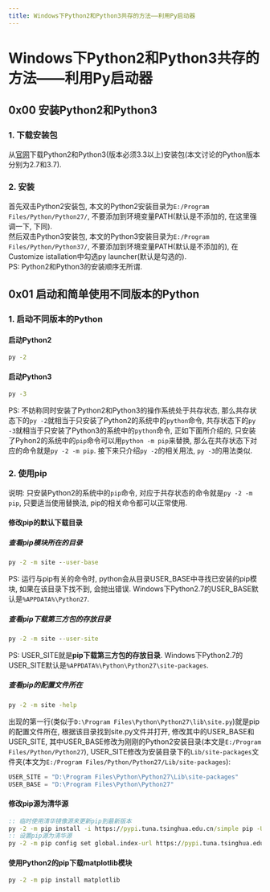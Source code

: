 ```yaml
---
title: Windows下Python2和Python3共存的方法——利用Py启动器
---
```


# Windows下Python2和Python3共存的方法——利用Py启动器

## 0x00 安装Python2和Python3
### 1. 下载安装包
从[官网](https://www.python.org/)下载Python2和Python3(版本必须3.3以上)安装包(本文讨论的Python版本分别为2.7和3.7).  
### 2. 安装
首先双击Python2安装包, 本文的Python2安装目录为`E:/Program Files/Python/Python27/`, 不要添加到环境变量PATH(默认是不添加的, 在这里强调一下, 下同).  
然后双击Python3安装包, 本文的Python3安装目录为`E:/Program Files/Python/Python37/`, 不要添加到环境变量PATH(默认是不添加的), 在Customize istallation中勾选py launcher(默认是勾选的).  
PS: Python2和Python3的安装顺序无所谓.   

## 0x01 启动和简单使用不同版本的Python
### 1. 启动不同版本的Python
#### 启动Python2
```cmd
py -2
```
#### 启动Python3
```cmd
py -3
```
PS: 不妨称同时安装了Python2和Python3的操作系统处于共存状态, 那么共存状态下的`py -2`就相当于只安装了Python2的系统中的`python`命令, 共存状态下的`py -3`就相当于只安装了Python3的系统中的`python`命令, 正如下面所介绍的, 只安装了Pyhon2的系统中的`pip`命令可以用`python -m pip`来替换, 那么在共存状态下对应的命令就是`py -2 -m pip`. 接下来只介绍`py -2`的相关用法, `py -3`的用法类似. 
### 2. 使用pip
说明: 只安装Python2的系统中的`pip`命令, 对应于共存状态的命令就是`py -2 -m pip`, 只要适当使用替换法, pip的相关命令都可以正常使用.  
#### 修改pip的默认下载目录
##### 查看pip模块所在的目录
```cmd
py -2 -m site --user-base
```
PS: 运行与pip有关的命令时, python会从目录USER_BASE中寻找已安装的pip模块, 如果在该目录下找不到, 会抛出错误.  Windows下Python2.7的USER_BASE默认是`%APPDATA%\Python27`. 
##### 查看pip下载第三方包的存放目录
```cmd
py -2 -m site --user-site
```
PS: USER_SITE就是**pip下载第三方包的存放目录**. Windows下Python2.7的USER_SITE默认是`%APPDATA%\Python\Python27\site-packages`. 
##### 查看pip的配置文件所在
```cmd
py -2 -m site -help
```
出现的第一行(类似于`D:\Program Files\Python\Python27\lib\site.py`)就是pip的配置文件所在, 根据该目录找到site.py文件并打开, 修改其中的USER_BASE和USER_SITE, 其中USER_BASE修改为刚刚的Python2安装目录(本文是`E:/Program Files/Python/Python27`), USER_SITE修改为安装目录下的`Lib/site-packages`文件夹(本文为`E:/Program Files/Python/Python27/Lib/site-packages`): 
```py -2
USER_SITE = "D:\Program Files\Python\Python27\Lib\site-packages"
USER_BASE = "D:\Program Files\Python\Python27"
```
#### 修改pip源为清华源
```cmd
:: 临时使用清华镜像源来更新pip到最新版本
py -2 -m pip install -i https://pypi.tuna.tsinghua.edu.cn/simple pip -U
:: 设置pip源为清华源
py -2 -m pip config set global.index-url https://pypi.tuna.tsinghua.edu.cn/simple
```
#### 使用Python2的pip下载matplotlib模块
```cmd
py -2 -m pip install matplotlib
```















